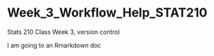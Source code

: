 # Week_3_Workflow_Help_STAT210
Stats 210 Class Week 3, version control

I am going to an Rmarkdown doc